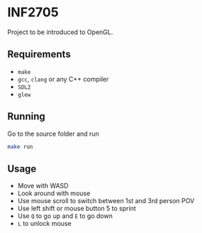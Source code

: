 # INF2705
Project to be introduced to OpenGL.

## Requirements
- `make`
- `gcc`, `clang` or any C++ compiler
- `SDL2`
- `glew`

## Running
Go to the source folder and run
```bash
make run
```

## Usage
- Move with WASD
- Look around with mouse
- Use mouse scroll to switch between 1st and 3rd person POV
- Use left shift or mouse button 5 to sprint
- Use `Q` to go up and `E` to go down
- `L` to unlock mouse
